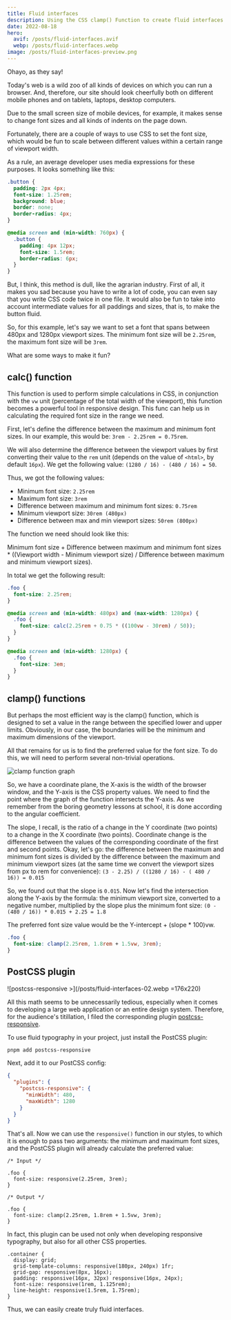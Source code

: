 ```yaml
---
title: Fluid interfaces
description: Using the CSS сlamp() Function to create fluid interfaces
date: 2022-08-18
hero:
  avif: /posts/fluid-interfaces.avif
  webp: /posts/fluid-interfaces.webp
image: /posts/fluid-interfaces-preview.png
---
```


Ohayo, as they say!

Today's web is a wild zoo of all kinds of devices on which you can run a browser. And, therefore, our site should look cheerfully both on different mobile phones and on tablets, laptops, desktop computers.

Due to the small screen size of mobile devices, for example, it makes sense to change font sizes and all kinds of indents on the page down.

Fortunately, there are a couple of ways to use CSS to set the font size, which would be fun to scale between different values ​​​​within a certain range of viewport width.

As a rule, an average developer uses media expressions for these purposes. It looks something like this:

```css
.button {
  padding: 2px 4px;
  font-size: 1.25rem;
  background: blue;
  border: none;
  border-radius: 4px;
}

@media screen and (min-width: 760px) {
  .button {
    padding: 4px 12px;
    font-size: 1.5rem;
    border-radius: 6px;
  }
}
```

But, I think, this method is dull, like the agrarian industry. First of all, it makes you sad because you have to write a lot of code, you can even say that you write CSS code twice in one file. It would also be fun to take into account intermediate values ​​for all paddings and sizes, that is, to make the button fluid.

So, for this example, let's say we want to set a font that spans between 480px and 1280px viewport sizes. The minimum font size will be `2.25rem`, the maximum font size will be `3rem`.

What are some ways to make it fun?

## calc() function

This function is used to perform simple calculations in CSS, in conjunction with the `vw` unit (percentage of the total width of the viewport), this function becomes a powerful tool in responsive design. This func can help us in calculating the required font size in the range we need.

First, let's define the difference between the maximum and minimum font sizes. In our example, this would be: `3rem - 2.25rem = 0.75rem`.

We will also determine the difference between the viewport values ​​by first converting their value to the `rem` unit (depends on the value of `<html>`, by default `16px`). We get the following value: `(1280 / 16) - (480 / 16) = 50`.

Thus, we got the following values:

- Minimum font size: `2.25rem`
- Maximum font size: `3rem`
- Difference between maximum and minimum font sizes: `0.75rem`
- Minimum viewport size: `30rem (480px)`
- Difference between max and min viewport sizes: `50rem (800px)`

The function we need should look like this:

Minimum font size + Difference between maximum and minimum font sizes \* ((Viewport width - Minimum viewport size) / Difference between maximum and minimum viewport sizes).

In total we get the following result:

```css
.foo {
  font-size: 2.25rem;
}

@media screen and (min-width: 480px) and (max-width: 1280px) {
  .foo {
    font-size: calc(2.25rem + 0.75 * ((100vw - 30rem) / 50));
  }
}

@media screen and (min-width: 1280px) {
  .foo {
    font-size: 3em;
  }
}
```

## clamp() functions

But perhaps the most efficient way is the clamp() function, which is designed to set a value in the range between the specified lower and upper limits. Obviously, in our case, the boundaries will be the minimum and maximum dimensions of the viewport.

All that remains for us is to find the preferred value for the font size. To do this, we will need to perform several non-trivial operations.

![clamp function graph](/posts/fluid-interfaces-01.webp)

So, we have a coordinate plane, the X-axis is the width of the browser window, and the Y-axis is the CSS property values. We need to find the point where the graph of the function intersects the Y-axis. As we remember from the boring geometry lessons at school, it is done according to the angular coefficient.

The slope, I recall, is the ratio of a change in the Y coordinate (two points) to a change in the X coordinate (two points). Coordinate change is the difference between the values ​​of the corresponding coordinate of the first and second points. Okay, let's go: the difference between the maximum and minimum font sizes is divided by the difference between the maximum and minimum viewport sizes (at the same time we convert the viewport sizes from px to rem for convenience): `(3 - 2.25) / ((1280 / 16) - ( 480 / 16)) = 0.015`

So, we found out that the slope is `0.015`. Now let's find the intersection along the Y-axis by the formula: the minimum viewport size, converted to a negative number, multiplied by the slope plus the minimum font size: `(0 - (480 / 16)) * 0.015 + 2.25 = 1.8`

The preferred font size value would be the Y-intercept + (slope \* 100)vw.

```css
.foo {
  font-size: clamp(2.25rem, 1.8rem + 1.5vw, 3rem);
}
```

## PostCSS plugin

![postcss-responsive >](/posts/fluid-interfaces-02.webp =176x220)

All this math seems to be unnecessarily tedious, especially when it comes to developing a large web application or an entire design system. Therefore, for the audience's titillation, I filed the corresponding plugin [postcss-responsive](https://github.com/azat-io/postcss-responsive).

To use fluid typography in your project, just install the PostCSS plugin:

```sh
pnpm add postcss-responsive
```

Next, add it to our PostCSS config:

```json
{
  "plugins": {
    "postcss-responsive": {
      "minWidth": 480,
      "maxWidth": 1280
    }
  }
}
```

That's all. Now we can use the `responsive()` function in our styles, to which it is enough to pass two arguments: the minimum and maximum font sizes, and the PostCSS plugin will already calculate the preferred value:

```postcss
/* Input */

.foo {
  font-size: responsive(2.25rem, 3rem);
}

/* Output */

.foo {
  font-size: clamp(2.25rem, 1.8rem + 1.5vw, 3rem);
}
```

In fact, this plugin can be used not only when developing responsive typography, but also for all other CSS properties.

```postcss
.container {
  display: grid;
  grid-template-columns: responsive(180px, 240px) 1fr;
  grid-gap: responsive(8px, 16px);
  padding: responsive(16px, 32px) responsive(16px, 24px);
  font-size: responsive(1rem, 1.125rem);
  line-height: responsive(1.5rem, 1.75rem);
}
```

Thus, we can easily create truly fluid interfaces.
